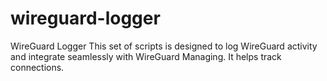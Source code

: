 # wireguard-logger
WireGuard Logger This set of scripts is designed to log WireGuard activity and integrate seamlessly with WireGuard Managing. It helps track connections.
